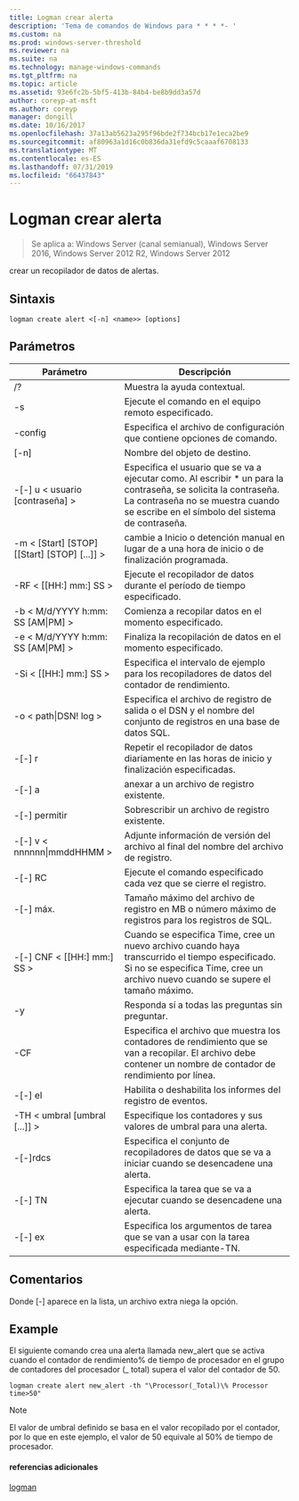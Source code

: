 ```yaml
---
title: Logman crear alerta
description: 'Tema de comandos de Windows para * * * *- '
ms.custom: na
ms.prod: windows-server-threshold
ms.reviewer: na
ms.suite: na
ms.technology: manage-windows-commands
ms.tgt_pltfrm: na
ms.topic: article
ms.assetid: 93e6fc2b-5bf5-413b-84b4-be8b9dd3a57d
author: coreyp-at-msft
ms.author: coreyp
manager: dongill
ms.date: 10/16/2017
ms.openlocfilehash: 37a13ab5623a295f96bde2f734bcb17e1eca2be9
ms.sourcegitcommit: af80963a1d16c0b836da31efd9c5caaaf6708133
ms.translationtype: MT
ms.contentlocale: es-ES
ms.lasthandoff: 07/31/2019
ms.locfileid: "66437843"
---
```

# <a name="logman-create-alert"></a>Logman crear alerta

>Se aplica a: Windows Server (canal semianual), Windows Server 2016, Windows Server 2012 R2, Windows Server 2012

crear un recopilador de datos de alertas.  

## <a name="syntax"></a>Sintaxis  
```  
logman create alert <[-n] <name>> [options]  
```  
## <a name="parameters"></a>Parámetros  

|                 Parámetro                  |                                                                               Descripción                                                                               |
|--------------------------------------------|-------------------------------------------------------------------------------------------------------------------------------------------------------------------------|
|                     /?                     |                                                                    Muestra la ayuda contextual.                                                                     |
|             -s<computer name>             |                                                          Ejecute el comando en el equipo remoto especificado.                                                          |
|              -config <value>               |                                                         Especifica el archivo de configuración que contiene opciones de comando.                                                         |
|                [-n]<name>                 |                                                                       Nombre del objeto de destino.                                                                        |
|          -[-] u < usuario [contraseña] >           | Especifica el usuario que se va a ejecutar como. Al escribir \* un para la contraseña, se solicita la contraseña. La contraseña no se muestra cuando se escribe en el símbolo del sistema de contraseña. |
| -m < [Start] [STOP] [[Start] [STOP] [...]] > |                                                cambie a Inicio o detención manual en lugar de a una hora de inicio o de finalización programada.                                                 |
|             -RF < [[HH:] mm:] SS >             |                                                        Ejecute el recopilador de datos durante el período de tiempo especificado.                                                         |
|     -b < M/d/YYYY h:mm: SS [AM&#124;PM] >      |                                                              Comienza a recopilar datos en el momento especificado.                                                               |
|     -e < M/d/YYYY h:mm: SS [AM&#124;PM] >      |                                                               Finaliza la recopilación de datos en el momento especificado.                                                                |
|             -Si < [[HH:] mm:] SS >             |                                                 Especifica el intervalo de ejemplo para los recopiladores de datos del contador de rendimiento.                                                  |
|           -o < path&#124;DSN! log >           |                                              Especifica el archivo de registro de salida o el DSN y el nombre del conjunto de registros en una base de datos SQL.                                               |
|                   -[-] r                    |                                                  Repetir el recopilador de datos diariamente en las horas de inicio y finalización especificadas.                                                  |
|                   -[-] a                    |                                                                     anexar a un archivo de registro existente.                                                                     |
|                   -[-] permitir                   |                                                                     Sobrescribir un archivo de registro existente.                                                                     |
|        -[-] v < nnnnnn&#124;mmddHHMM >        |                                                   Adjunte información de versión del archivo al final del nombre del archivo de registro.                                                   |
|               -[-] RC<task>                |                                                         Ejecute el comando especificado cada vez que se cierre el registro.                                                          |
|              -[-] máx. <value>               |                                                 Tamaño máximo del archivo de registro en MB o número máximo de registros para los registros de SQL.                                                  |
|           -[-] CNF < [[HH:] mm:] SS >           |     Cuando se especifica Time, cree un nuevo archivo cuando haya transcurrido el tiempo especificado. Si no se especifica Time, cree un archivo nuevo cuando se supere el tamaño máximo.     |
|                     -y                     |                                                             Responda sí a todas las preguntas sin preguntar.                                                              |
|               -CF<filename>               |                       Especifica el archivo que muestra los contadores de rendimiento que se van a recopilar. El archivo debe contener un nombre de contador de rendimiento por línea.                        |
|                   -[-] el                   |                                                                Habilita o deshabilita los informes del registro de eventos.                                                                 |
|     -TH < umbral [umbral [...]] >      |                                                        Especifique los contadores y sus valores de umbral para una alerta.                                                        |
|              -[-]rdcs<name>               |                                                     Especifica el conjunto de recopiladores de datos que se va a iniciar cuando se desencadene una alerta.                                                      |
|               -[-] TN<task>                |                                                             Especifica la tarea que se va a ejecutar cuando se desencadene una alerta.                                                              |
|            -[-] ex<argument>             |                                               Especifica los argumentos de tarea que se van a usar con la tarea especificada mediante-TN.                                                |

## <a name="remarks"></a>Comentarios  
Donde [-] aparece en la lista, un archivo extra niega la opción.  
## <a name="BKMK_examples"></a>Example  
El siguiente comando crea una alerta llamada new_alert que se activa cuando el contador de rendimiento% de tiempo de procesador en el grupo de contadores del procesador (_ total) supera el valor del contador de 50.  
```  
logman create alert new_alert -th "\Processor(_Total)\% Processor time>50"  
```  
> [!NOTE]
> El valor de umbral definido se basa en el valor recopilado por el contador, por lo que en este ejemplo, el valor de 50 equivale al 50% de tiempo de procesador.  
> #### <a name="additional-references"></a>referencias adicionales  
> [logman](logman.md)  
